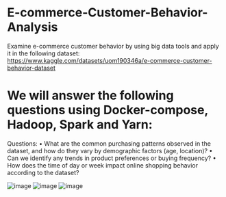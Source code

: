 # E-commerce-Customer-Behavior-Analysis
Examine e-commerce customer behavior by using big data tools and apply it in the following dataset: https://www.kaggle.com/datasets/uom190346a/e-commerce-customer-behavior-dataset

# We will answer the following questions using Docker-compose, Hadoop, Spark and Yarn:
Questions:
  •	What are the common purchasing patterns observed in the dataset, and how do they vary by demographic factors (age, location)?
  •	Can we identify any trends in product preferences or buying frequency?
  •	How does the time of day or week impact online shopping behavior according to the dataset?

![image](https://github.com/mostafaFat7i/E-commerce-Customer-Behavior-Analysis/assets/90285188/27eb1f99-88f0-41a5-826a-972a5c97c483)
![image](https://github.com/mostafaFat7i/E-commerce-Customer-Behavior-Analysis/assets/90285188/7561f04d-f39b-43ce-a864-372e04cd0c9b)
![image](https://github.com/mostafaFat7i/E-commerce-Customer-Behavior-Analysis/assets/90285188/1f63a825-368a-47ac-bd5b-0b3ce1da6a3e)


